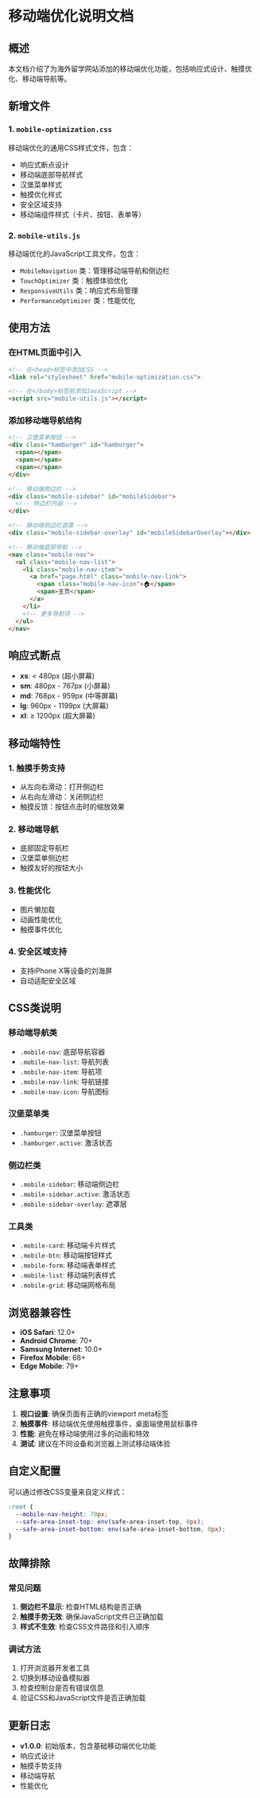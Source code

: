 # 移动端优化说明文档

## 概述
本文档介绍了为海外留学网站添加的移动端优化功能，包括响应式设计、触摸优化、移动端导航等。

## 新增文件

### 1. `mobile-optimization.css`
移动端优化的通用CSS样式文件，包含：
- 响应式断点设计
- 移动端底部导航样式
- 汉堡菜单样式
- 触摸优化样式
- 安全区域支持
- 移动端组件样式（卡片、按钮、表单等）

### 2. `mobile-utils.js`
移动端优化的JavaScript工具文件，包含：
- `MobileNavigation` 类：管理移动端导航和侧边栏
- `TouchOptimizer` 类：触摸体验优化
- `ResponsiveUtils` 类：响应式布局管理
- `PerformanceOptimizer` 类：性能优化

## 使用方法

### 在HTML页面中引入
```html
<!-- 在<head>标签中添加CSS -->
<link rel="stylesheet" href="mobile-optimization.css">

<!-- 在</body>标签前添加JavaScript -->
<script src="mobile-utils.js"></script>
```

### 添加移动端导航结构
```html
<!-- 汉堡菜单按钮 -->
<div class="hamburger" id="hamburger">
  <span></span>
  <span></span>
  <span></span>
</div>

<!-- 移动端侧边栏 -->
<div class="mobile-sidebar" id="mobileSidebar">
  <!-- 侧边栏内容 -->
</div>

<!-- 移动端侧边栏遮罩 -->
<div class="mobile-sidebar-overlay" id="mobileSidebarOverlay"></div>

<!-- 移动端底部导航 -->
<nav class="mobile-nav">
  <ul class="mobile-nav-list">
    <li class="mobile-nav-item">
      <a href="page.html" class="mobile-nav-link">
        <span class="mobile-nav-icon">🏠</span>
        <span>主页</span>
      </a>
    </li>
    <!-- 更多导航项 -->
  </ul>
</nav>
```

## 响应式断点

- **xs**: < 480px (超小屏幕)
- **sm**: 480px - 767px (小屏幕)
- **md**: 768px - 959px (中等屏幕)
- **lg**: 960px - 1199px (大屏幕)
- **xl**: ≥ 1200px (超大屏幕)

## 移动端特性

### 1. 触摸手势支持
- 从左向右滑动：打开侧边栏
- 从右向左滑动：关闭侧边栏
- 触摸反馈：按钮点击时的缩放效果

### 2. 移动端导航
- 底部固定导航栏
- 汉堡菜单侧边栏
- 触摸友好的按钮大小

### 3. 性能优化
- 图片懒加载
- 动画性能优化
- 触摸事件优化

### 4. 安全区域支持
- 支持iPhone X等设备的刘海屏
- 自动适配安全区域

## CSS类说明

### 移动端导航类
- `.mobile-nav`: 底部导航容器
- `.mobile-nav-list`: 导航列表
- `.mobile-nav-item`: 导航项
- `.mobile-nav-link`: 导航链接
- `.mobile-nav-icon`: 导航图标

### 汉堡菜单类
- `.hamburger`: 汉堡菜单按钮
- `.hamburger.active`: 激活状态

### 侧边栏类
- `.mobile-sidebar`: 移动端侧边栏
- `.mobile-sidebar.active`: 激活状态
- `.mobile-sidebar-overlay`: 遮罩层

### 工具类
- `.mobile-card`: 移动端卡片样式
- `.mobile-btn`: 移动端按钮样式
- `.mobile-form`: 移动端表单样式
- `.mobile-list`: 移动端列表样式
- `.mobile-grid`: 移动端网格布局

## 浏览器兼容性

- **iOS Safari**: 12.0+
- **Android Chrome**: 70+
- **Samsung Internet**: 10.0+
- **Firefox Mobile**: 68+
- **Edge Mobile**: 79+

## 注意事项

1. **视口设置**: 确保页面有正确的viewport meta标签
2. **触摸事件**: 移动端优先使用触摸事件，桌面端使用鼠标事件
3. **性能**: 避免在移动端使用过多的动画和特效
4. **测试**: 建议在不同设备和浏览器上测试移动端体验

## 自定义配置

可以通过修改CSS变量来自定义样式：
```css
:root {
  --mobile-nav-height: 70px;
  --safe-area-inset-top: env(safe-area-inset-top, 0px);
  --safe-area-inset-bottom: env(safe-area-inset-bottom, 0px);
}
```

## 故障排除

### 常见问题
1. **侧边栏不显示**: 检查HTML结构是否正确
2. **触摸手势无效**: 确保JavaScript文件已正确加载
3. **样式不生效**: 检查CSS文件路径和引入顺序

### 调试方法
1. 打开浏览器开发者工具
2. 切换到移动设备模拟器
3. 检查控制台是否有错误信息
4. 验证CSS和JavaScript文件是否正确加载

## 更新日志

- **v1.0.0**: 初始版本，包含基础移动端优化功能
- 响应式设计
- 触摸手势支持
- 移动端导航
- 性能优化

